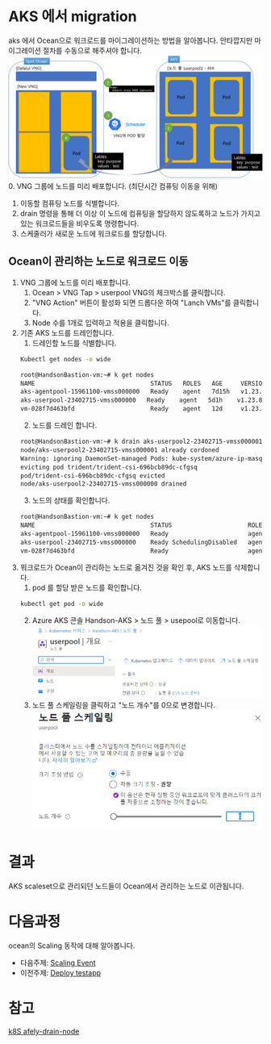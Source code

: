 # AKS 에서 migration
aks 에서 Ocean으로 워크로드를 마이그레이션하는 방법을 알아봅니다.
안타깝지만 마이그레이션 절차를 수동으로 해주셔야 합니다.
![migprocess](./Images/migprocess.png)
0. VNG 그룹에 노드를 미리 배포합니다. (최단시간 컴퓨팅 이동을 위해) 
1. 이동할 컴퓨팅 노드를 식별합니다.
2. drain 명령을 통해  더 이상 이 노드에 컴퓨팅을 할당하지 않도록하고 노드가 가지고있는 워크로드들을 비우도록 명령합니다.
3. 스케줄러가 새로운 노드에 워크로드를 할당합니다.
## Ocean이 관리하는 노드로 워크로드 이동
1. VNG 그룹에 노드를 미리 배포합니다. 
   1. Ocean > VNG Tap > userpool VNG의 체크박스를 클릭합니다.
   2. "VNG Action" 버튼이 활성화 되면 드롭다운 하여 "Lanch VMs"를 클릭합니다.
   3. Node 수를 1개로 입력하고 적용을 클릭합니다.
2. 기존 AKS 노드를 드레인합니다.
   1. 드레인할 노드를 식별합니다.
    ```bash   
    Kubectl get nodes -o wide
    ```
    ```bash
    root@HandsonBastion-vm:~# k get nodes
    NAME                                STATUS   ROLES   AGE     VERSION
    aks-agentpool-15961100-vmss000000   Ready    agent   7d15h   v1.23.8
    aks-userpool-23402715-vmss000000   Ready    agent   5d1h    v1.23.8
    vm-028f7d463bfd                     Ready    agent   12d     v1.23.8
    ```
   2. 노드를 드레인 합니다. 
    ```bash
    root@HandsonBastion-vm:~# k drain aks-userpool2-23402715-vmss000001 --ignore-daemonsets --delete-emptydir-data
    node/aks-userpool2-23402715-vmss000001 already cordoned
    Warning: ignoring DaemonSet-managed Pods: kube-system/azure-ip-masq-agent-2bflf, kube-system/cloud-node-manager-f6x9z, kube-system/csi-azuredisk-node-k8j4l, kube-system/csi-azurefile-node-d4m6l, kube-system/kube-proxy-k8wzh, trident/trident-csi-fb7gx
    evicting pod trident/trident-csi-696bcb89dc-cfgsq
    pod/trident-csi-696bcb89dc-cfgsq evicted
    node/aks-userpool2-23402715-vmss000000 drained
    ```
   3. 노드의 상태를 확인합니다.
    ```bash
    root@HandsonBastion-vm:~# k get nodes
    NAME                                STATUS                     ROLES   AGE     VERSION
    aks-agentpool-15961100-vmss000000   Ready                      agent   7d15h   v1.23.8
    aks-userpool-23402715-vmss000000    Ready SchedulingDisabled   agent   5d1h    v1.23.8
    vm-028f7d463bfd                     Ready                      agent   12d     v1.23.8
    ```
3. 워크로드가 Ocean이 관리하는 노드로 옮겨진 것을 확인 후, AKS 노드를 삭제합니다.
   1. pod 를 할당 받은 노드를 확인합니다.
   ```bash
   kubectl get pod -o wide
   ```
   2. Azure AKS 콘솔 Handson-AKS > 노드 풀 > usepool로 이동합니다.
   ![AKS Scale In Node](./Images/AKSScaleInNode.png)
   3. 노드 풀 스케일링을 클릭하고 "노드 개수"를 0으로 변경합니다.
   ![AKS Scale In Node2](./Images/AKSScaleInNode2.png)

# 결과
AKS scaleset으로 관리되던 노드들이 Ocean에서 관리하는 노드로 이관됩니다.

# 다음과정
ocean의 Scaling 동작에 대해 알아봅니다.</br>
- 다음주제: [ Scaling Event ](../OceanforAKS/ScalingEvent.md)
- 이전주제: [Deploy testapp](../Trident/deploy_testapp.md)

# 참고
[k8S afely-drain-node](https://kubernetes.io/docs/tasks/administer-cluster/safely-drain-node/)